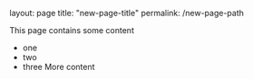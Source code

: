 layout: page
title: "new-page-title"
permalink: /new-page-path

This page contains some content
* one
* two
* three
More content
